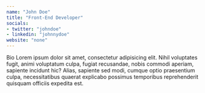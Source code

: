 ```yaml
---
name: "John Doe"
title: "Front-End Developer"
socials: 
- twitter: "johndoe"
- linkedin: "johnnydoe"
website: "none"
---
```


Bio Lorem ipsum dolor sit amet, consectetur adipisicing elit. Nihil voluptates fugit, animi voluptatum culpa, fugiat recusandae, nobis commodi aperiam, sapiente incidunt hic? Alias, sapiente sed modi, cumque optio praesentium culpa, necessitatibus quaerat explicabo possimus temporibus reprehenderit quisquam officiis expedita est.